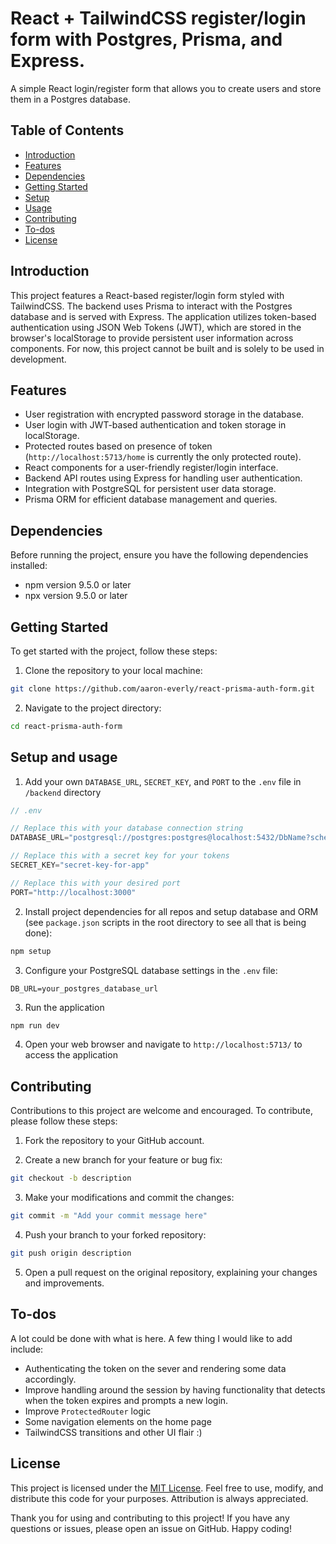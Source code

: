 
# React + TailwindCSS register/login form with Postgres, Prisma, and Express.
A simple React login/register form that allows you to create users and store them in a Postgres database.

## Table of Contents
- [Introduction](#introduction)
- [Features](#features)
- [Dependencies](#dependencies)
- [Getting Started](#getting-started)
- [Setup](#setup)
- [Usage](#usage)
- [Contributing](#contributing)
- [To-dos](#to-dos)
- [License](#license)

## Introduction

This project features a React-based register/login form styled with TailwindCSS. The backend uses Prisma to interact with the Postgres database and is served with Express. The application utilizes token-based authentication using JSON Web Tokens (JWT), which are stored in the browser's localStorage to provide persistent user information across components. For now, this project cannot be built and is solely to be used in development. 

## Features

- User registration with encrypted password storage in the database.
- User login with JWT-based authentication and token storage in localStorage.
- Protected routes based on presence of token (`http://localhost:5713/home` is currently the only protected route). 
- React components for a user-friendly register/login interface.
- Backend API routes using Express for handling user authentication.
- Integration with PostgreSQL for persistent user data storage.
- Prisma ORM for efficient database management and queries.

## Dependencies

Before running the project, ensure you have the following dependencies installed:

- npm version 9.5.0 or later
- npx version 9.5.0 or later

## Getting Started

To get started with the project, follow these steps:

1. Clone the repository to your local machine:

```bash
git clone https://github.com/aaron-everly/react-prisma-auth-form.git
```

2. Navigate to the project directory:

```bash
cd react-prisma-auth-form
```

## Setup and usage

1. Add your own `DATABASE_URL`, `SECRET_KEY`, and `PORT` to the `.env` file in `/backend` directory

```javascript
// .env

// Replace this with your database connection string
DATABASE_URL="postgresql://postgres:postgres@localhost:5432/DbName?schema=public"

// Replace this with a secret key for your tokens
SECRET_KEY="secret-key-for-app"

// Replace this with your desired port 
PORT="http://localhost:3000"
```

2. Install project dependencies for all repos and setup database and ORM (see `package.json`  scripts in the root directory to see all that is being done):

```bash
npm setup
```


3. Configure your PostgreSQL database settings in the `.env` file:

```plaintext
DB_URL=your_postgres_database_url
```

3. Run the application

```bash
npm run dev
```

4. Open your web browser and navigate to `http://localhost:5713/` to access the application 


## Contributing

Contributions to this project are welcome and encouraged. To contribute, please follow these steps:

1. Fork the repository to your GitHub account.

2. Create a new branch for your feature or bug fix:

```bash
git checkout -b description
```

3. Make your modifications and commit the changes:

```bash
git commit -m "Add your commit message here"
```

4. Push your branch to your forked repository:

```bash
git push origin description
```

5. Open a pull request on the original repository, explaining your changes and improvements.

## To-dos

A lot could be done with what is here. A few thing I would like to add include:

- Authenticating the token on the sever and rendering some data accordingly. 
- Improve handling around the session by having functionality that detects when the token expires and prompts a new login.
- Improve `ProtectedRouter` logic
- Some navigation elements on the home page
- TailwindCSS transitions and other UI flair :)


## License

This project is licensed under the [MIT License](LICENSE). Feel free to use, modify, and distribute this code for your purposes. Attribution is always appreciated.

Thank you for using and contributing to this project! If you have any questions or issues, please open an issue on GitHub. Happy coding!